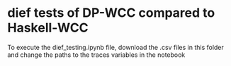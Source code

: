 # dief tests of DP-WCC compared to Haskell-WCC

To execute the dief_testing.ipynb file, download the .csv files in this folder and change the paths to the traces variables in the notebook
